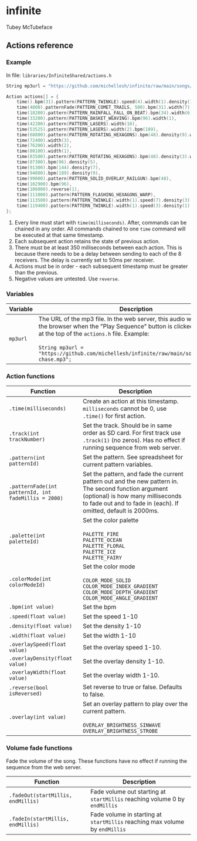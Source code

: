 # infinite

Tubey McTubeface

## Actions reference

### Example

In file: `libraries/InfiniteShared/actions.h`

```cpp
String mp3url = "https://github.com/michellesh/infinite/raw/main/songs/cornfield-chase.mp3";

Action actions[] = {
    time().bpm(31).pattern(PATTERN_TWINKLE).speed(4).width(1).density(1),
    time(4800).patternFade(PATTERN_COMET_TRAILS, 500).bpm(31).width(7),
    time(18200).pattern(PATTERN_RAINFALL_FALL_ON_BEAT).bpm(34).width(6),
    time(33200).pattern(PATTERN_BASKET_WEAVING).bpm(96).width(1),
    time(42200).pattern(PATTERN_LASERS).width(10),
    time(53525).pattern(PATTERN_LASERS).width(2).bpm(189),
    time(68800).pattern(PATTERN_ROTATING_HEXAGONS).bpm(48).density(9).width(4),
    time(72400).width(3),
    time(76200).width(2),
    time(80100).width(1),
    time(83500).pattern(PATTERN_ROTATING_HEXAGONS).bpm(48).density(3).width(9),
    time(87300).bpm(96).density(5),
    time(91300).bpm(144).density(7),
    time(94800).bpm(189).density(9),
    time(99000).pattern(PATTERN_SOLID_OVERLAY_RAILGUN).bpm(48),
    time(102900).bpm(96),
    time(106000).reverse(1),
    time(111000).pattern(PATTERN_FLASHING_HEXAGONS_WARP),
    time(113500).pattern(PATTERN_TWINKLE).width(1).speed(7).density(3).overlay(OVERLAY_BRIGHTNESS_SINWAVE).bpm(96),
    time(119400).pattern(PATTERN_TWINKLE).width(1).speed(3).density(1).overlay(0)
};
```

1. Every line must start with `time(milliseconds)`. After, commands can be chained in any order. All commands chained to one `time` command will be executed at that same timestamp.
2. Each subsequent action retains the state of previous action.
3. There must be at least 350 milliseconds between each action. This is because there needs to be a delay between sending to each of the 8 receivers. The delay is currently set to 50ms per receiver.
4. Actions must be in order - each subsequent timestamp must be greater than the previous.
5. Negative values are untested. Use `reverse`.

### Variables

| Variable | Description |
| -------- | ----------- |
| `mp3url` | The URL of the mp3 file. In the web server, this audio will play from the browser when the "Play Sequence" button is clicked. Include this at the top of the `actions.h` file. Example:<br></br>```String mp3url = "https://github.com/michellesh/infinite/raw/main/songs/cornfield-chase.mp3";``` |


### Action functions

| Function | Description |
| -------- | ----------- |
| `.time(milliseconds)` | Create an action at this timestamp. `milliseconds` cannot be 0, use `.time()` for first action. |
| `.track(int trackNumber)` | Set the track. Should be in same order as SD card. For first track use `.track(1)` (no zeros). Has no effect if running sequence from web server. |
| `.pattern(int patternId)`  | Set the pattern. See spreadsheet for current pattern variables. |
| `.patternFade(int patternId, int fadeMillis = 2000)`  | Set the pattern, and fade the current pattern out and the new pattern in. The second function argument (optional) is how many milliseconds to fade out and to fade in (each). If omitted, default is 2000ms. |
| `.palette(int paletteId)` | Set the color palette<br><br>`PALETTE_FIRE`<br>`PALETTE_OCEAN`<br>`PALETTE_FLORAL`<br>`PALETTE_ICE`<br>`PALETTE_FAIRY` |
| `.colorMode(int colorModeId)` | Set the color mode<br><br>`COLOR_MODE_SOLID`<br>`COLOR_MODE_INDEX_GRADIENT`<br>`COLOR_MODE_DEPTH_GRADIENT`<br>`COLOR_MODE_ANGLE_GRADIENT` |
| `.bpm(int value)` | Set the bpm |
| `.speed(float value)` | Set the speed 1-10 |
| `.density(float value)` | Set the density 1-10 |
| `.width(float value)` | Set the width 1-10 |
| `.overlaySpeed(float value)` | Set the overlay speed 1-10. |
| `.overlayDensity(float value)` | Set the overlay density 1-10. |
| `.overlayWidth(float value)` | Set the overlay width 1-10. |
| `.reverse(bool isReversed)` | Set reverse to true or false. Defaults to false. |
| `.overlay(int value)` | Set an overlay pattern to play over the current pattern.<br><br>`OVERLAY_BRIGHTNESS_SINWAVE`<br>`OVERLAY_BRIGHTNESS_STROBE` |

### Volume fade functions

Fade the volume of the song. These functions have no effect if running the sequence from the web server.

| Function | Description |
| -------- | ----------- |
| `.fadeOut(startMillis, endMillis)` | Fade volume out starting at `startMillis` reaching volume 0 by `endMillis` |
| `.fadeIn(startMillis, endMillis)` | Fade volume in starting at `startMillis` reaching max volume by `endMillis` |

